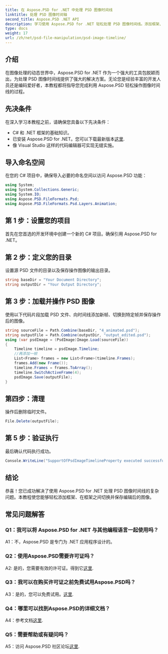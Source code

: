 ```yaml
---
title: 在 Aspose.PSD for .NET 中处理 PSD 图像时间线
linktitle: 处理 PSD 图像时间轴
second_title: Aspose.PSD .NET API
description: 学习使用 Aspose.PSD for .NET 轻松处理 PSD 图像时间线。添加框架、无缝切换并增强您的图像编辑技能。
type: docs
weight: 17
url: /zh/net/psd-file-manipulation/psd-image-timeline/
---
```

## 介绍
在图像处理的动态世界中，Aspose.PSD for .NET 作为一个强大的工具包脱颖而出，为处理 PSD 图像时间线提供了强大的解决方案。无论您是经验丰富的开发人员还是编码爱好者，本教程都将指导您完成利用 Aspose.PSD 轻松操作图像时间线的过程。
## 先决条件
在深入学习本教程之前，请确保您具备以下先决条件：
- C# 和 .NET 框架的基础知识。
- 已安装 Aspose.PSD for .NET。您可以下载最新版本[这里](https://releases.aspose.com/psd/net/).
- 像 Visual Studio 这样的代码编辑器可实现无缝实施。
## 导入命名空间
在您的 C# 项目中，确保导入必要的命名空间以访问 Aspose.PSD 功能：
```csharp
using System;
using System.Collections.Generic;
using System.IO;
using Aspose.PSD.FileFormats.Psd;
using Aspose.PSD.FileFormats.Psd.Layers.Animation;
```
## 第 1 步：设置您的项目
首先在您首选的开发环境中创建一个新的 C# 项目。确保引用 Aspose.PSD for .NET。
## 第 2 步：定义您的目录
设置源 PSD 文件的目录以及保存操作图像的输出目录。
```csharp
string baseDir = "Your Document Directory";
string outputDir = "Your Output Directory";
```
## 第 3 步：加载并操作 PSD 图像
使用以下代码片段加载 PSD 文件、向时间线添加新帧、切换到特定帧并保存操作后的图像。
```csharp
string sourceFile = Path.Combine(baseDir, "4_animated.psd");
string outputFile = Path.Combine(outputDir, "output_edited.psd");
using (var psdImage = (PsdImage)Image.Load(sourceFile))
{
    Timeline timeline = psdImage.Timeline;
    //再添加一帧
    List<Frame> frames = new List<Frame>(timeline.Frames);
    frames.Add(new Frame());
    timeline.Frames = frames.ToArray();
    timeline.SwitchActiveFrame(4);
    psdImage.Save(outputFile);
}
```
## 第四步：清理
操作后删除临时文件。
```csharp
File.Delete(outputFile);
```
## 第 5 步：验证执行
最后确认代码执行成功。
```csharp
Console.WriteLine("SupportOfPsdImageTimelineProperty executed successfully");
```
## 结论
恭喜！您已成功解决了使用 Aspose.PSD for .NET 处理 PSD 图像时间线的复杂问题。本教程使您能够轻松添加框架、在框架之间切换并保存编辑后的图像。
## 常见问题解答

### Q1：我可以将 Aspose.PSD for .NET 与其他编程语言一起使用吗？

A1：不，Aspose.PSD 是专门为 .NET 应用程序设计的。

### Q2：使用Aspose.PSD需要许可证吗？

 A2: 是的，您需要有效的许可证。得到它[这里](https://purchase.aspose.com/buy).

### Q3：我可以在购买许可证之前免费试用Aspose.PSD吗？

 A3：是的，您可以免费试用。[这里](https://releases.aspose.com/).

### Q4：哪里可以找到Aspose.PSD的详细文档？

 A4：参考文档[这里](https://reference.aspose.com/psd/net/).

### Q5：需要帮助或有疑问吗？

 A5：访问 Aspose.PSD 社区论坛[这里](https://forum.aspose.com/c/psd/34).